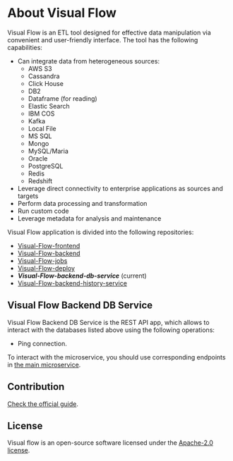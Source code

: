 # About Visual Flow

Visual Flow is an ETL tool designed for effective data manipulation via convenient and user-friendly interface. The tool has the following capabilities:

- Can integrate data from heterogeneous sources:
  - AWS S3
  - Cassandra
  - Click House
  - DB2
  - Dataframe (for reading)
  - Elastic Search
  - IBM COS
  - Kafka
  - Local File
  - MS SQL
  - Mongo
  - MySQL/Maria
  - Oracle
  - PostgreSQL
  - Redis
  - Redshift
- Leverage direct connectivity to enterprise applications as sources and targets
- Perform data processing and transformation
- Run custom code
- Leverage metadata for analysis and maintenance

Visual Flow application is divided into the following repositories:

- [Visual-Flow-frontend](https://github.com/ibagroup-eu/Visual-Flow-frontend)
- [Visual-Flow-backend](https://github.com/ibagroup-eu/Visual-Flow-backend)
- [Visual-Flow-jobs](https://github.com/ibagroup-eu/Visual-Flow-jobs)
- [Visual-Flow-deploy](https://github.com/ibagroup-eu/Visual-Flow-deploy)
- _**Visual-Flow-backend-db-service**_ (current)
- [Visual-Flow-backend-history-service](https://github.com/ibagroup-eu/Visual-Flow-backend-history-service)

## Visual Flow Backend DB Service

Visual Flow Backend DB Service is the REST API app, which allows to interact with the databases listed 
above using the following operations:
- Ping connection.

To interact with the microservice, you should use corresponding endpoints in 
[the main microservice](https://github.com/ibagomel/Visual-Flow-backend).
## Contribution

[Check the official guide](./CONTRIBUTING.md).

## License

Visual flow is an open-source software licensed under the [Apache-2.0 license](./LICENSE).
